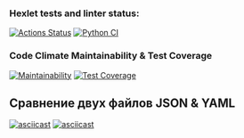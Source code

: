 ### Hexlet tests and linter status:
[![Actions Status](https://github.com/thiSSSnake/python-project-50/actions/workflows/hexlet-check.yml/badge.svg)](https://github.com/thiSSSnake/python-project-50/actions)
[![Python CI](https://github.com/thiSSSnake/python-project-50/actions/workflows/pyci.yml/badge.svg)](https://github.com/thiSSSnake/python-project-50/actions/workflows/pyci.yml)
### Code Climate Maintainability & Test Coverage
[![Maintainability](https://api.codeclimate.com/v1/badges/2e3c62065e752efd6119/maintainability)](https://codeclimate.com/github/thiSSSnake/python-project-50/maintainability)
[![Test Coverage](https://api.codeclimate.com/v1/badges/2e3c62065e752efd6119/test_coverage)](https://codeclimate.com/github/thiSSSnake/python-project-50/test_coverage)
## Сравнение двух файлов JSON & YAML
[![asciicast](https://asciinema.org/a/gTRzpeyDwemKQJz2OjAy9zFVE.svg)](https://asciinema.org/a/gTRzpeyDwemKQJz2OjAy9zFVE)
[![asciicast](https://asciinema.org/a/jX85gVlhiItxSUQexc6z5BX0u.svg)](https://asciinema.org/a/jX85gVlhiItxSUQexc6z5BX0u)
